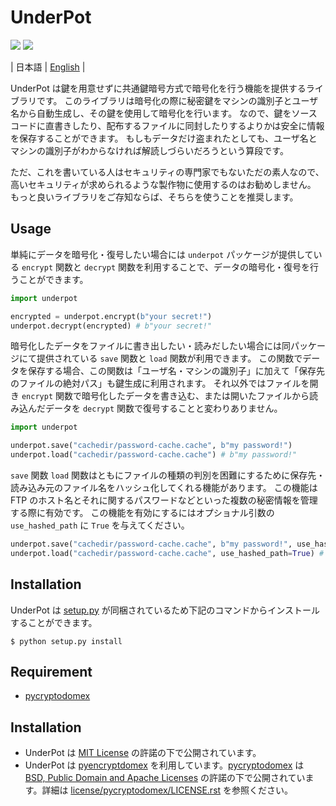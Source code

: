 
# UnderPot 

![](https://img.shields.io/badge/Python-3.6-blue)
![](https://img.shields.io/badge/License-MIT-green)

\| 日本語 \| [English](README.md) \|

UnderPot は鍵を用意せずに共通鍵暗号方式で暗号化を行う機能を提供するライブラリです。
このライブラリは暗号化の際に秘密鍵をマシンの識別子とユーザ名から自動生成し、その鍵を使用して暗号化を行います。
なので、鍵をソースコードに直書きしたり、配布するファイルに同封したりするよりかは安全に情報を保存することができます。
もしもデータだけ盗まれたとしても、ユーザ名とマシンの識別子がわからなければ解読しづらいだろうという算段です。

ただ、これを書いている人はセキュリティの専門家でもないただの素人なので、
高いセキュリティが求められるような製作物に使用するのはお勧めしません。
もっと良いライブラリをご存知ならば、そちらを使うことを推奨します。

## Usage

単純にデータを暗号化・復号したい場合には `underpot` パッケージが提供している
`encrypt` 関数と `decrypt` 関数を利用することで、データの暗号化・復号を行うことができます。

```py
import underpot 

encrypted = underpot.encrypt(b"your secret!")
underpot.decrypt(encrypted) # b"your secret!"
```

暗号化したデータをファイルに書き出したい・読みだしたい場合には同パッケージにて提供されている `save` 関数と `load` 関数が利用できます。
この関数でデータを保存する場合、この関数は「ユーザ名・マシンの識別子」に加えて「保存先のファイルの絶対パス」も鍵生成に利用されます。
それ以外ではファイルを開き `encrypt` 関数で暗号化したデータを書き込む、または開いたファイルから読み込んだデータを `decrypt` 関数で復号することと変わりありません。

```py
import underpot 

underpot.save("cachedir/password-cache.cache", b"my password!")
underpot.load("cachedir/password-cache.cache") # b"my password!"
```

`save` 関数 `load` 関数はともにファイルの種類の判別を困難にするために保存先・読み込み元のファイル名をハッシュ化してくれる機能があります。
この機能は FTP のホスト名とそれに関するパスワードなどといった複数の秘密情報を管理する際に有効です。
この機能を有効にするにはオプショナル引数の `use_hashed_path` に `True` を与えてください。

```py
underpot.save("cachedir/password-cache.cache", b"my password!", use_hashed_path=True)
underpot.load("cachedir/password-cache.cache", use_hashed_path=True) # b"my password!"
```

## Installation

UnderPot は [setup.py](setup.py) が同梱されているため下記のコマンドからインストールすることができます。

```shell
$ python setup.py install
```

## Requirement

* [pycryptodomex](https://www.pycryptodome.org)

## Installation

* UnderPot は [MIT License](LICENSE.txt) の許諾の下で公開されています。
* UnderPot は [pyencryptdomex](https://www.pycryptodome.org) を利用しています。[pycryptodomex](https://www.pycryptodome.org) は [BSD, Public Domain and Apache Licenses](license/pycryptodomex/LICENSE.rst) の許諾の下で公開されています。詳細は [license/pycryptodomex/LICENSE.rst](license/pycryptodomex/LICENSE.rst) を参照ください。
